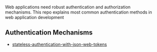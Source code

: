 Web applications need robust authentication and authorization mechanisms. 
This repo explains most common authentication methods in web application development

## Authentication Mechanisms 
- [stateless-authentication-with-json-web-tokens](https://github.com/mankenavenkatesh/webapp-internals/blob/master/Authentication/stateless-authentication-with-json-web-tokens)
